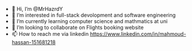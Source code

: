 - 👋 Hi, I’m @MrHazrdY
- 👀 I’m interested in full-stack devolopment and software engineering
- 🌱 I’m currently learning computer science and mathmatics at uni
- 💞️ I’m looking to collaborate on Flights booking website
- 📫 How to reach me via linkedin https://www.linkedin.com/in/mahmoud-hassan-151681218

<!---
MrHazrdY/MrHazrdY is a ✨ special ✨ repository because its `README.md` (this file) appears on your GitHub profile.
You can click the Preview link to take a look at your changes.
--->

